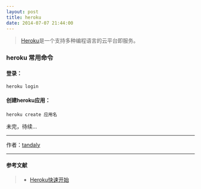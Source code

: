 ```yaml
---
layout: post 
title: heroku
date: 2014-07-07 21:44:00
---
```


> [Heroku](http://www.heroku.com)是一个支持多种编程语言的云平台即服务。

### heroku 常用命令

#### 登录：
 
```
heroku login
```

#### 创建heroku应用：

```
heroku create 应用名
```




未完，待续...
 

---

作者：[tandaly](http://tandaly.github.com)

---

#### 参考文献

>  * [Heroku快速开始](http://blog.sina.com.cn/s/blog_812973c30101242z.html) 

